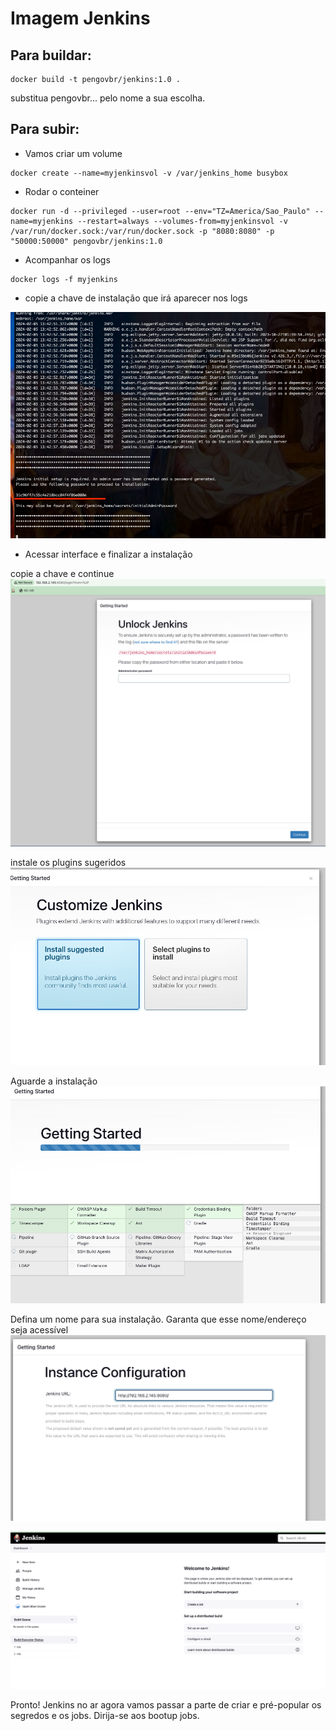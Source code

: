 # Imagem Jenkins

## Para buildar:

```
docker build -t pengovbr/jenkins:1.0 .
```
substitua pengovbr... pelo nome a sua escolha.

## Para subir:

- Vamos criar um volume
```
docker create --name=myjenkinsvol -v /var/jenkins_home busybox
```
- Rodar o conteiner
```
docker run -d --privileged --user=root --env="TZ=America/Sao_Paulo" --name=myjenkins --restart=always --volumes-from=myjenkinsvol -v /var/run/docker.sock:/var/run/docker.sock -p "8080:8080" -p "50000:50000" pengovbr/jenkins:1.0
```

- Acompanhar os logs
```
docker logs -f myjenkins
```

- copie a chave de instalação que irá aparecer nos logs

![chave](../../docs/images/01-chave.png)


- Acessar interface e finalizar a instalação

copie a chave e continue
![unlock](../../docs/images/02-unlock.png)

instale os plugins sugeridos
![install](../../docs/images/03-install.png)

Aguarde a instalação
![install](../../docs/images/04-install.png)

Defina um nome para sua instalação. Garanta que esse nome/endereço seja acessível
![install](../../docs/images/05-install.png)


![install](../../docs/images/06-install.png)

Pronto! Jenkins no ar agora vamos passar a parte de criar e pré-popular os segredos e os jobs.
Dirija-se aos bootup jobs.

